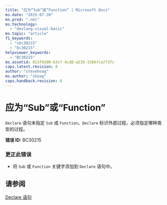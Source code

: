 ```yaml
---
title: "应为“Sub”或“Function” | Microsoft Docs"
ms.date: "2015-07-20"
ms.prod: ".net"
ms.technology: 
  - "devlang-visual-basic"
ms.topic: "article"
f1_keywords: 
  - "vbc30215"
  - "bc30215"
helpviewer_keywords: 
  - "BC30215"
ms.assetid: 013f4200-b3cf-4cd8-a235-15067ca773fc
caps.latest.revision: 8
author: "stevehoag"
ms.author: "shoag"
caps.handback.revision: 8
---
```

# 应为“Sub”或“Function”
`Declare` 语句未指定 `Sub` 或 `Function`。`Declare` 标识外部过程，必须指定哪种类型的过程。  
  
 **错误 ID:** BC30215  
  
### 更正此错误  
  
-   将 `Sub` 或 `Function` 关键字添加到 `Declare` 语句中。  
  
## 请参阅  
 [Declare 语句](../../visual-basic/language-reference/statements/declare-statement.md)